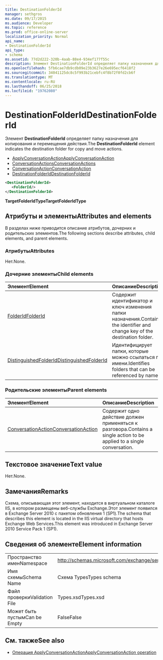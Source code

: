 ```yaml
---
title: DestinationFolderId
manager: sethgros
ms.date: 09/17/2015
ms.audience: Developer
ms.topic: reference
ms.prod: office-online-server
localization_priority: Normal
api_name:
- DestinationFolderId
api_type:
- schema
ms.assetid: 77d2d222-320b-4aab-88e4-934ef177f55c
description: Элемент DestinationFolderId определяет папку назначения для копирования и перемещения действия.
ms.openlocfilehash: 5fb6cae7db9cdb09e23b3627e26e695ecf6418f2
ms.sourcegitcommit: 34041125dc8c5f993b21cebfc4f8b72f0fd2cb6f
ms.translationtype: MT
ms.contentlocale: ru-RU
ms.lasthandoff: 06/25/2018
ms.locfileid: "19762080"
---
```

# <a name="destinationfolderid"></a><span data-ttu-id="cdd76-103">DestinationFolderId</span><span class="sxs-lookup"><span data-stu-id="cdd76-103">DestinationFolderId</span></span>

<span data-ttu-id="cdd76-104">Элемент **DestinationFolderId** определяет папку назначения для копирования и перемещения действия.</span><span class="sxs-lookup"><span data-stu-id="cdd76-104">The **DestinationFolderId** element indicates the destination folder for copy and move actions.</span></span> 
  
- [<span data-ttu-id="cdd76-105">ApplyConversationAction</span><span class="sxs-lookup"><span data-stu-id="cdd76-105">ApplyConversationAction</span></span>](applyconversationaction.md)  
- [<span data-ttu-id="cdd76-106">ConversationActions</span><span class="sxs-lookup"><span data-stu-id="cdd76-106">ConversationActions</span></span>](conversationactions.md) 
- [<span data-ttu-id="cdd76-107">ConversationAction</span><span class="sxs-lookup"><span data-stu-id="cdd76-107">ConversationAction</span></span>](conversationaction.md)  
- [<span data-ttu-id="cdd76-108">DestinationFolderId</span><span class="sxs-lookup"><span data-stu-id="cdd76-108">DestinationFolderId</span></span>](destinationfolderid.md)
  
```XML
<DestinationFolderId>
   <FolderId/>
</DestinationFolderId>
```

 <span data-ttu-id="cdd76-109">**TargetFolderIdType**</span><span class="sxs-lookup"><span data-stu-id="cdd76-109">**TargetFolderIdType**</span></span>
## <a name="attributes-and-elements"></a><span data-ttu-id="cdd76-110">Атрибуты и элементы</span><span class="sxs-lookup"><span data-stu-id="cdd76-110">Attributes and elements</span></span>

<span data-ttu-id="cdd76-111">В разделах ниже приводится описание атрибутов, дочерних и родительских элементов.</span><span class="sxs-lookup"><span data-stu-id="cdd76-111">The following sections describe attributes, child elements, and parent elements.</span></span>
  
### <a name="attributes"></a><span data-ttu-id="cdd76-112">Атрибуты</span><span class="sxs-lookup"><span data-stu-id="cdd76-112">Attributes</span></span>

<span data-ttu-id="cdd76-113">Нет.</span><span class="sxs-lookup"><span data-stu-id="cdd76-113">None.</span></span>
  
### <a name="child-elements"></a><span data-ttu-id="cdd76-114">Дочерние элементы</span><span class="sxs-lookup"><span data-stu-id="cdd76-114">Child elements</span></span>

|<span data-ttu-id="cdd76-115">**Элемент**</span><span class="sxs-lookup"><span data-stu-id="cdd76-115">**Element**</span></span>|<span data-ttu-id="cdd76-116">**Описание**</span><span class="sxs-lookup"><span data-stu-id="cdd76-116">**Description**</span></span>|
|:-----|:-----|
|[<span data-ttu-id="cdd76-117">FolderId</span><span class="sxs-lookup"><span data-stu-id="cdd76-117">FolderId</span></span>](folderid.md) <br/> |<span data-ttu-id="cdd76-118">Содержит идентификатор и ключ изменения папки назначения.</span><span class="sxs-lookup"><span data-stu-id="cdd76-118">Contains the identifier and change key of the destination folder.</span></span>  <br/> |
|[<span data-ttu-id="cdd76-119">DistinguishedFolderId</span><span class="sxs-lookup"><span data-stu-id="cdd76-119">DistinguishedFolderId</span></span>](distinguishedfolderid.md) <br/> |<span data-ttu-id="cdd76-120">Идентифицирует папки, которые можно ссылаться по имени.</span><span class="sxs-lookup"><span data-stu-id="cdd76-120">Identifies folders that can be referenced by name.</span></span>  <br/> |
   
### <a name="parent-elements"></a><span data-ttu-id="cdd76-121">Родительские элементы</span><span class="sxs-lookup"><span data-stu-id="cdd76-121">Parent elements</span></span>

|<span data-ttu-id="cdd76-122">**Элемент**</span><span class="sxs-lookup"><span data-stu-id="cdd76-122">**Element**</span></span>|<span data-ttu-id="cdd76-123">**Описание**</span><span class="sxs-lookup"><span data-stu-id="cdd76-123">**Description**</span></span>|
|:-----|:-----|
|[<span data-ttu-id="cdd76-124">ConversationAction</span><span class="sxs-lookup"><span data-stu-id="cdd76-124">ConversationAction</span></span>](conversationaction.md) <br/> |<span data-ttu-id="cdd76-125">Содержит одно действие должен применяться к разговора.</span><span class="sxs-lookup"><span data-stu-id="cdd76-125">Contains a single action to be applied to a single conversation.</span></span>  <br/> |
   
## <a name="text-value"></a><span data-ttu-id="cdd76-126">Текстовое значение</span><span class="sxs-lookup"><span data-stu-id="cdd76-126">Text value</span></span>

<span data-ttu-id="cdd76-127">Нет.</span><span class="sxs-lookup"><span data-stu-id="cdd76-127">None.</span></span>
  
## <a name="remarks"></a><span data-ttu-id="cdd76-128">Замечания</span><span class="sxs-lookup"><span data-stu-id="cdd76-128">Remarks</span></span>

<span data-ttu-id="cdd76-129">Схема, описывающая этот элемент, находится в виртуальном каталоге IIS, в котором размещены веб-службы Exchange.Этот элемент появился в Exchange Server 2010 с пакетом обновления 1 (SP1).</span><span class="sxs-lookup"><span data-stu-id="cdd76-129">The schema that describes this element is located in the IIS virtual directory that hosts Exchange Web Services.This element was introduced in Exchange Server 2010 Service Pack 1 (SP1).</span></span>
  
## <a name="element-information"></a><span data-ttu-id="cdd76-130">Сведения об элементе</span><span class="sxs-lookup"><span data-stu-id="cdd76-130">Element information</span></span>

|||
|:-----|:-----|
|<span data-ttu-id="cdd76-131">Пространство имен</span><span class="sxs-lookup"><span data-stu-id="cdd76-131">Namespace</span></span>  <br/> |http://schemas.microsoft.com/exchange/services/2006/types  <br/> |
|<span data-ttu-id="cdd76-132">Имя схемы</span><span class="sxs-lookup"><span data-stu-id="cdd76-132">Schema Name</span></span>  <br/> |<span data-ttu-id="cdd76-133">Схема Types</span><span class="sxs-lookup"><span data-stu-id="cdd76-133">Types schema</span></span>  <br/> |
|<span data-ttu-id="cdd76-134">Файл проверки</span><span class="sxs-lookup"><span data-stu-id="cdd76-134">Validation File</span></span>  <br/> |<span data-ttu-id="cdd76-135">Types.xsd</span><span class="sxs-lookup"><span data-stu-id="cdd76-135">Types.xsd</span></span>  <br/> |
|<span data-ttu-id="cdd76-136">Может быть пустым</span><span class="sxs-lookup"><span data-stu-id="cdd76-136">Can be Empty</span></span>  <br/> |<span data-ttu-id="cdd76-137">False</span><span class="sxs-lookup"><span data-stu-id="cdd76-137">False</span></span>  <br/> |
   
## <a name="see-also"></a><span data-ttu-id="cdd76-138">См. также</span><span class="sxs-lookup"><span data-stu-id="cdd76-138">See also</span></span>

- [<span data-ttu-id="cdd76-139">Операция ApplyConversationAction</span><span class="sxs-lookup"><span data-stu-id="cdd76-139">ApplyConversationAction operation</span></span>](applyconversationaction-operation.md)

